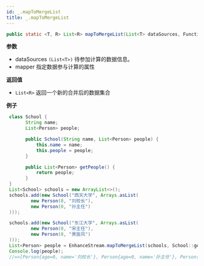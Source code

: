 ```yaml
---
id: _.mapToMergeList
title: _.mapToMergeList
---
```


```java
public static <T, R> List<R> mapToMergeList(List<T> dataSources, Function<T, List<R>> mapping)
```


**参数**

- dataSources `(List<T>)` 待参加计算的数据信息。
- mapper                  指定数据参与计算的属性

**返回值**

- `List<R>` 返回一个新的合并后的数据集合

**例子**

```java
 class School {
       String name;
       List<Person> people;

       public School(String name, List<Person> people) {
           this.name = name;
           this.people = people;
       }

       public List<Person> getPeople() {
           return people;
       }
 }
 List<School> schools = new ArrayList<>();
 schools.add(new School("西天大学", Arrays.asList(
         new Person(0, "刘校长"),
         new Person(0, "孙主任")
 )));

 schools.add(new School("东江大学", Arrays.asList(
         new Person(0, "宋主任"),
         new Person(0, "黑旋风")
 )));
 List<Person> people = EnhanceStream.mapToMergeList(schools, School::getPeople);
 Console.log(people);
 //=>[Person{age=0, name='刘校长'}, Person{age=0, name='孙主任'}, Person{age=0, name='宋主任'}, Person{age=0, name='黑旋风'}]
```
